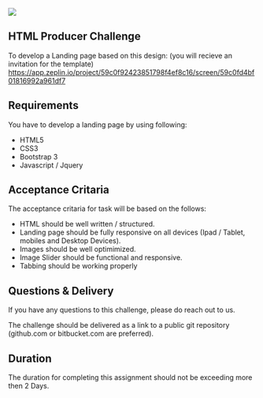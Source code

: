 ![](http://i.imgur.com/tCsIrH8.png)

## HTML Producer Challenge

To develop a Landing page based on this design: (you will recieve an invitation for the template) https://app.zeplin.io/project/59c0f92423851798f4ef8c16/screen/59c0fd4bf01816992a961df7

## Requirements

You have to develop a landing page by using following:
- HTML5
- CSS3
- Bootstrap 3
- Javascript / Jquery

## Acceptance Critaria
The acceptance critaria for task will be based on the follows:
- HTML should be well written / structured.
- Landing page should be fully responsive on all devices (Ipad / Tablet, mobiles and Desktop Devices).
- Images should be well optimimized.
- Image Slider should be functional and responsive.
- Tabbing should be working properly


## Questions & Delivery
If you have any questions to this challenge, please do reach out to us.

The challenge should be delivered as a link to a public git repository (github.com or bitbucket.com are preferred).

## Duration
The duration for completing this assignment should not be exceeding more then 2 Days.


